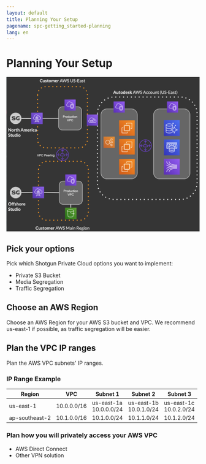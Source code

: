 ```yaml
---
layout: default
title: Planning Your Setup
pagename: spc-getting_started-planning
lang: en
---
```


# Planning Your Setup

![Architecture](../images/spc-arch-setup.png)

## Pick your options

Pick which Shotgun Private Cloud options you want to implement:
  * Private S3 Bucket
  * Media Segregation
  * Traffic Segregation

## Choose an AWS Region

Choose an AWS Region for your AWS S3 bucket and VPC. We recommend us-east-1 if possible, as traffic segregation will be easier.

## Plan the VPC IP ranges

Plan the AWS VPC subnets' IP ranges.

### IP Range Example

| Region | VPC | Subnet 1 | Subnet 2 | Subnet 3 | 
|--------|-----|----------|----------|----------|
| us-east-1 | 10.0.0.0/16 | us-east-1a<br>10.0.0.0/24 | us-east-1b<br>10.0.1.0/24 | us-east-1c<br>10.0.2.0/24 |
| ap-southeast-2 | 10.1.0.0/16 | 10.1.0.0/24 | 10.1.1.0/24 | 10.1.2.0/24 |


### Plan how you will privately access your AWS VPC

  * AWS Direct Connect
  * Other VPN solution

